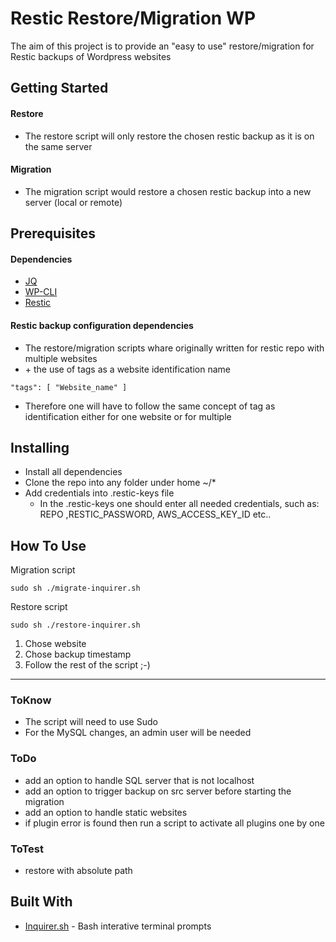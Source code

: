 # Restic Restore/Migration WP

The aim of this project is to provide an "easy to use" restore/migration for Restic backups of Wordpress websites

## Getting Started
#### Restore  
  - The restore script will only restore the chosen restic backup as it is on the same server 
#### Migration
  - The migration script would restore a chosen restic backup into a new server (local or remote)


## Prerequisites
#### Dependencies 
* [JQ](https://stedolan.github.io/jq/)
* [WP-CLI](https://wp-cli.org/)
* [Restic](https://restic.net/)

#### Restic backup configuration dependencies
- The restore/migration scripts whare originally written for restic repo with multiple websites 
-  \+ the use of tags as a website identification name
```
"tags": [ "Website_name" ]
```
- Therefore one will have to follow the same concept of tag as identification either for one website or for multiple 


## Installing
- Install all dependencies 
- Clone the repo into any folder under home  ~/*
- Add credentials into .restic-keys file 
  - In the .restic-keys one should enter all needed credentials, such as: REPO ,RESTIC_PASSWORD, AWS_ACCESS_KEY_ID etc..


## How To Use 

Migration script 
```
sudo sh ./migrate-inquirer.sh
```

Restore script

```
sudo sh ./restore-inquirer.sh
```

1. Chose website 
2. Chose backup timestamp 
3. Follow the rest of the script ;-)

----------------

### ToKnow
- The script will need to use Sudo 
- For the MySQL changes, an admin user will be needed 

### ToDo 
- add an option to handle SQL server that is not localhost
- add an option to trigger backup on src server before starting the migration
- add an option to handle static websites
- if plugin error is found then run a script to activate all plugins one by one

### ToTest 
- restore with absolute path

## Built With

* [Inquirer.sh](https://github.com/tanhauhau/Inquirer.sh) - Bash interative terminal prompts
